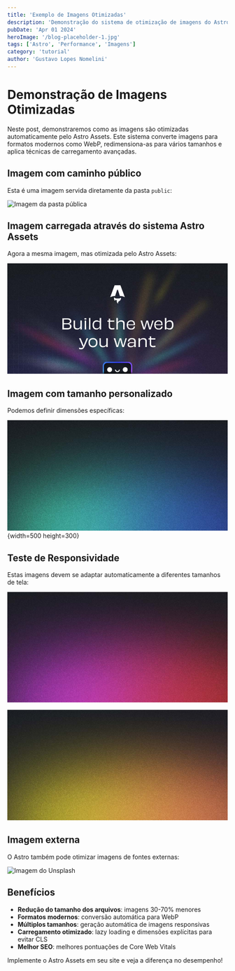 ```yaml
---
title: 'Exemplo de Imagens Otimizadas'
description: 'Demonstração do sistema de otimização de imagens do Astro Assets'
pubDate: 'Apr 01 2024'
heroImage: '/blog-placeholder-1.jpg'
tags: ['Astro', 'Performance', 'Imagens']
category: 'tutorial'
author: 'Gustavo Lopes Nomelini'
---
```


# Demonstração de Imagens Otimizadas

Neste post, demonstraremos como as imagens são otimizadas automaticamente pelo Astro Assets. Este sistema converte imagens para formatos modernos como WebP, redimensiona-as para vários tamanhos e aplica técnicas de carregamento avançadas.

## Imagem com caminho público

Esta é uma imagem servida diretamente da pasta `public`:

![Imagem da pasta pública](/blog-placeholder-5.jpg)

## Imagem carregada através do sistema Astro Assets

Agora a mesma imagem, mas otimizada pelo Astro Assets:

![Imagem otimizada](/src/assets/images/blog/blog-placeholder-1.jpg)

## Imagem com tamanho personalizado

Podemos definir dimensões específicas:

![Imagem com dimensões personalizadas](/src/assets/images/blog/blog-placeholder-2.jpg){width=500 height=300}

## Teste de Responsividade

Estas imagens devem se adaptar automaticamente a diferentes tamanhos de tela:

![Imagem responsiva 1](/src/assets/images/blog/blog-placeholder-3.jpg)

![Imagem responsiva 2](/src/assets/images/blog/blog-placeholder-4.jpg)

## Imagem externa

O Astro também pode otimizar imagens de fontes externas:

![Imagem do Unsplash](https://images.unsplash.com/photo-1710423666295-2fb0483471ff)

## Benefícios

- **Redução do tamanho dos arquivos**: imagens 30-70% menores
- **Formatos modernos**: conversão automática para WebP
- **Múltiplos tamanhos**: geração automática de imagens responsivas
- **Carregamento otimizado**: lazy loading e dimensões explícitas para evitar CLS
- **Melhor SEO**: melhores pontuações de Core Web Vitals

Implemente o Astro Assets em seu site e veja a diferença no desempenho!
